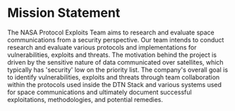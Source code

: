 # Mission Statement

The NASA Protocol Exploits Team aims to research and evaluate space communications from a security perspective. Our team intends to conduct research and evaluate various protocols and implementations for vulnerabilities, exploits and threats. The motivation behind the project is driven by the sensitive nature of data communicated over satellites, which typically has 'security' low on the priority list. The company's overall goal is to identify vulnerabilities, exploits and threats through team collaboration within the protocols used inside the DTN Stack and various systems used for space communications and ultimately document successful exploitations, methodologies, and potential remedies. 
